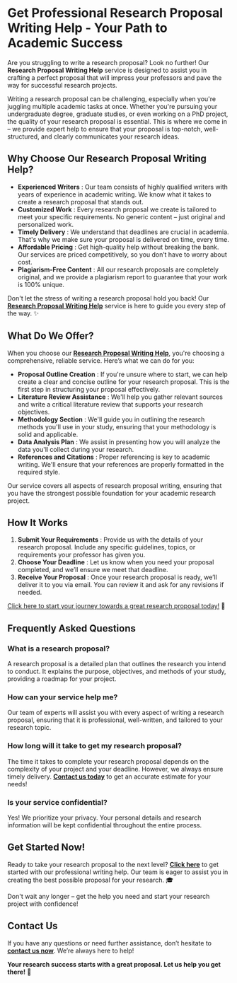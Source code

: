 # Get Professional Research Proposal Writing Help - Your Path to Academic Success

Are you struggling to write a research proposal? Look no further! Our **Research Proposal Writing Help** service is designed to assist you in crafting a perfect proposal that will impress your professors and pave the way for successful research projects.

Writing a research proposal can be challenging, especially when you're juggling multiple academic tasks at once. Whether you're pursuing your undergraduate degree, graduate studies, or even working on a PhD project, the quality of your research proposal is essential. This is where we come in – we provide expert help to ensure that your proposal is top-notch, well-structured, and clearly communicates your research ideas.

## Why Choose Our Research Proposal Writing Help?

- **Experienced Writers** : Our team consists of highly qualified writers with years of experience in academic writing. We know what it takes to create a research proposal that stands out.
- **Customized Work** : Every research proposal we create is tailored to meet your specific requirements. No generic content – just original and personalized work.
- **Timely Delivery** : We understand that deadlines are crucial in academia. That's why we make sure your proposal is delivered on time, every time.
- **Affordable Pricing** : Get high-quality help without breaking the bank. Our services are priced competitively, so you don’t have to worry about cost.
- **Plagiarism-Free Content** : All our research proposals are completely original, and we provide a plagiarism report to guarantee that your work is 100% unique.

Don't let the stress of writing a research proposal hold you back! Our [**Research Proposal Writing Help**](https://tinyurl.com/topessay?keyword=research+proposal+writing+help) service is here to guide you every step of the way. ✨

## What Do We Offer?

When you choose our [**Research Proposal Writing Help**](https://tinyurl.com/topessay?keyword=research+proposal+writing+help), you're choosing a comprehensive, reliable service. Here’s what we can do for you:

- **Proposal Outline Creation** : If you're unsure where to start, we can help create a clear and concise outline for your research proposal. This is the first step in structuring your proposal effectively.
- **Literature Review Assistance** : We'll help you gather relevant sources and write a critical literature review that supports your research objectives.
- **Methodology Section** : We'll guide you in outlining the research methods you'll use in your study, ensuring that your methodology is solid and applicable.
- **Data Analysis Plan** : We assist in presenting how you will analyze the data you'll collect during your research.
- **References and Citations** : Proper referencing is key to academic writing. We'll ensure that your references are properly formatted in the required style.

Our service covers all aspects of research proposal writing, ensuring that you have the strongest possible foundation for your academic research project.

## How It Works

1. **Submit Your Requirements** : Provide us with the details of your research proposal. Include any specific guidelines, topics, or requirements your professor has given you.
2. **Choose Your Deadline** : Let us know when you need your proposal completed, and we’ll ensure we meet that deadline.
3. **Receive Your Proposal** : Once your research proposal is ready, we’ll deliver it to you via email. You can review it and ask for any revisions if needed.

[Click here to start your journey towards a great research proposal today!](https://tinyurl.com/topessay?keyword=research+proposal+writing+help) 🚀

## Frequently Asked Questions

### What is a research proposal?

A research proposal is a detailed plan that outlines the research you intend to conduct. It explains the purpose, objectives, and methods of your study, providing a roadmap for your project.

### How can your service help me?

Our team of experts will assist you with every aspect of writing a research proposal, ensuring that it is professional, well-written, and tailored to your research topic.

### How long will it take to get my research proposal?

The time it takes to complete your research proposal depends on the complexity of your project and your deadline. However, we always ensure timely delivery. [**Contact us today**](https://tinyurl.com/topessay?keyword=research+proposal+writing+help) to get an accurate estimate for your needs!

### Is your service confidential?

Yes! We prioritize your privacy. Your personal details and research information will be kept confidential throughout the entire process.

## Get Started Now!

Ready to take your research proposal to the next level? [**Click here**](https://tinyurl.com/topessay?keyword=research+proposal+writing+help) to get started with our professional writing help. Our team is eager to assist you in creating the best possible proposal for your research. 🎓

Don't wait any longer – get the help you need and start your research project with confidence!

## Contact Us

If you have any questions or need further assistance, don’t hesitate to [**contact us now**](https://tinyurl.com/topessay?keyword=research+proposal+writing+help). We’re always here to help!

**Your research success starts with a great proposal. Let us help you get there!** 🚀
